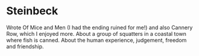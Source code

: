 # Steinbeck

Wrote Of Mice and Men (I had the ending ruined for me!) and also Cannery Row, which I enjoyed more. About a group of squatters in a coastal town where fish is canned. About the human experience, judgement, freedom and friendship.

